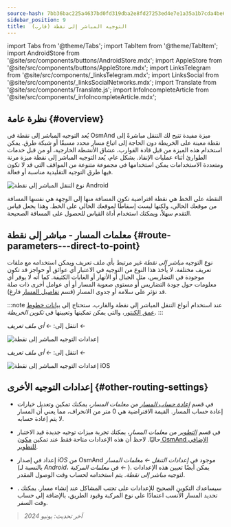 ```yaml
---
source-hash: 7bb36bac225a4637bd0fd319dba2e8fd27253ed4e7e1a35a1b7cda4be6a24614
sidebar_position: 9
title:  التوجيه المباشر إلى نقطة (قارب)
---
```

import Tabs from '@theme/Tabs';
import TabItem from '@theme/TabItem';
import AndroidStore from '@site/src/components/buttons/AndroidStore.mdx';
import AppleStore from '@site/src/components/buttons/AppleStore.mdx';
import LinksTelegram from '@site/src/components/_linksTelegram.mdx';
import LinksSocial from '@site/src/components/_linksSocialNetworks.mdx';
import Translate from '@site/src/components/Translate.js';
import InfoIncompleteArticle from '@site/src/components/_infoIncompleteArticle.mdx';



## نظرة عامة {#overview}

يُعد التوجيه المباشر إلى نقطة في OsmAnd ميزة مفيدة تتيح لك التنقل مباشرةً إلى نقطة معينة على الخريطة دون الحاجة إلى اتباع مسار محدد مسبقًا أو شبكة طرق. يمكن استخدام هذه الميزة من قبل قادة القوارب،
عشاق الأنشطة الخارجية، أو من قبل خدمات الطوارئ أثناء عمليات الإنقاذ. بشكل عام، يُعد التوجيه المباشر إلى نقطة ميزة مرنة ومتعددة الاستخدامات يمكن استخدامها في مجموعة متنوعة من المواقف التي قد لا تكون فيها طرق التوجيه التقليدية مناسبة أو فعالة.

![نوع التنقل المباشر إلى نقطة Android](@site/static/img/navigation/boat/direct_navigation_type_android.png)

النقطة على الخط هي نقطة افتراضية تكون المسافة منها إلى الوجهة هي نفسها المسافة من موقعك الحالي، ولكنها ليست إسقاطًا لموقعك الحالي على الخط. وهذا يجعل قياس التقدم سهلاً، ويمكنك استخدام أداة القياس للحصول على المسافة الصحيحة.


## معلمات المسار - مباشر إلى نقطة {#route-parameters---direct-to-point}

نوع التوجيه *مباشر إلى نقطة* غير مرتبط بأي ملف تعريف ويمكن استخدامه مع ملفات تعريف مختلفة.
لا يأخذ هذا النوع من التوجيه في الاعتبار أي عوائق أو حواجز قد تكون موجودة في التضاريس، مثل الجبال أو الأنهار أو الغابات الكثيفة. كما أنه لا يوفر أي معلومات حول جودة التضاريس أو مستوى صعوبة المسار أو أي عوامل أخرى ذات صلة قد تؤثر على سلامة أو جدوى المسار (قسم [تفاصيل المسار](../setup/route-details.md) فارغ).

:::note
عند استخدام أنواع التنقل المباشر إلى نقطة والقارب، ستحتاج إلى [بيانات خطوط عمق الكنتور](../../plugins/nautical-charts.md#nautical-map-style)، والتي يمكن تمكينها وتعيينها في *تكوين الخريطة*.
:::

<Tabs groupId="operating-systems" queryString="operating-systems">

<TabItem value="android" label="أندرويد">

انتقل إلى: *<Translate android="true" ids="shared_string_menu,shared_string_settings"/> ← أي ملف تعريف ← <Translate android="true" ids="routing_settings_2,nav_type_hint"/>*

![إعدادات التوجيه المباشر إلى نقطة](@site/static/img/navigation/routing/direct_to_point_routing_3_andr.png)

</TabItem>

<TabItem value="ios" label="iOS">

انتقل إلى: *<Translate android="true" ids="shared_string_menu,shared_string_settings"/> ← أي ملف تعريف ← <Translate android="true" ids="routing_settings_2,nav_type_hint"/>*

![إعدادات التوجيه المباشر إلى نقطة iOS](@site/static/img/navigation/routing/direct_to_point_ios.png)

</TabItem>

</Tabs>


## إعدادات التوجيه الأخرى {#other-routing-settings}

- في قسم [*إعادة حساب المسار*](../../navigation/guidance/navigation-settings.md#recalculate-route) من *معلمات المسار*، يمكنك تمكين وتعديل خيارات إعادة حساب المسار. القيمة الافتراضية هي 0 متر من الانحراف، مما يعني أن المسار لا يتم إعادة حسابه.

- في قسم [*التطوير*](../guidance/navigation-settings.md#development-settings) من *معلمات المسار*، يمكنك تجربة ميزات توجيه جديدة قيد الاختبار حاليًا. لاحظ أن هذه الإعدادات متاحة فقط عند تمكين [مكون OsmAnd الإضافي للتطوير](../../plugins/development.md).

- إعداد *[<Translate ios="true" ids="road_speeds"/>](../guidance/navigation-settings.md#road-speeds)* في إصدار *iOS* من OsmAnd موجود في *إعدادات التنقل ← معلمات المسار* (بالنسبة لـ *Android*، في *معلمات المركبة ← [<Translate android="true" ids="default_speed_setting_title"/>](../guidance/navigation-settings.md#default-speed--road-speeds)*). يمكن أيضًا تعيين هذه الإعدادات لتوجيه *مباشر إلى نقطة*. يتم استخدامه لحساب وقت الوصول المقدر.

- *[<Translate ios="true" ids="vehicle_parameters"/>](../guidance/navigation-settings.md#vehicle-parameters)*. سيساعدك التكوين الصحيح للإعدادات على تجنب المشاكل عند إنشاء مسار. يمكنك تحديد المسار الأنسب اعتمادًا على نوع المركبة وقيود الطريق، بالإضافة إلى حساب وقت السفر.

> *آخر تحديث: يونيو 2024*